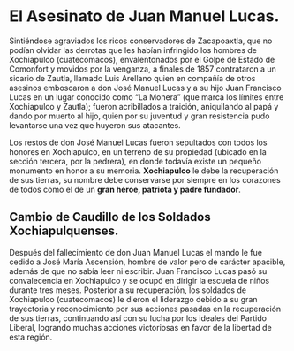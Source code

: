 # El Asesinato de Juan Manuel Lucas.

<Storyteller file="/audio/el-asesinatio-de-jose-manuel-lucas.mp3" />

Sintiéndose agraviados los ricos conservadores de Zacapoaxtla, que no podían olvidar las derrotas que les habían infringido los hombres de Xochiapulco (cuatecomacos), envalentonados por el Golpe de Estado de Comonfort y movidos por la venganza, a finales de 1857 contrataron a un sicario de Zautla, llamado Luis Arellano quien en compañía de otros asesinos emboscaron a don José Manuel Lucas y a su hijo Juan Francisco Lucas en un lugar conocido como “La Monera” (que marca los límites entre Xochiapulco y Zautla); fueron acribillados a traición, aniquilando al papá y dando por muerto al hijo, quien por su juventud y gran resistencia pudo levantarse una vez que huyeron sus atacantes.

<CustomMap
  url="https://www.google.com/maps/embed?pb=!1m14!1m12!1m3!1d8580.094210323461!2d-97.67503568138169!3d19.79499561712571!2m3!1f0!2f0!3f0!3m2!1i1024!2i768!4f13.1!5e1!3m2!1ses!2smx!4v1612118327116!5m2!1ses!2smx"
  w="600"
  h="450"
  label="La Monera es un monolito que indica la división territorial entre Xochiapulco y Zautla." />

Los restos de don José Manuel Lucas fueron sepultados con todos los honores en Xochiapulco, en un terreno de su propiedad (ubicado en la sección tercera, por la pedrera), en donde todavía existe un pequeño monumento en honor a su memoria. **Xochiapulco** le debe la recuperación de sus tierras, su nombre debe conservarse por siempre en los corazones de todos como el de un **gran héroe, patriota y padre fundador**.

<CustomMap
  url="https://www.google.com/maps/embed?pb=!1m14!1m12!1m3!1d899.9824179375681!2d-97.65233403972343!3d19.813433276118054!2m3!1f0!2f0!3f0!3m2!1i1024!2i768!4f13.1!5e1!3m2!1ses!2smx!4v1612118647105!5m2!1ses!2smx"
  w="600"
  h="450"
  label="Lugar donde descansan los restos de José Manuel Lucas." />


## Cambio de Caudillo de los Soldados Xochiapulquenses.

Después del fallecimiento de don Juan Manuel Lucas el mando le fue cedido a José María Ascensión, hombre de valor pero de carácter apacible, además de que no sabía leer ni escribir.
Juan Francisco Lucas pasó su convalecencia en Xochiapulco y se ocupó en dirigir la escuela de niños durante tres meses. Posterior a su recuperación, los soldados de Xochiapulco (cuatecomacos) le dieron el liderazgo debido a su gran trayectoria y reconocimiento por sus acciones pasadas en la recuperación de sus tierras, continuando así con su lucha por los ideales del Partido Liberal, logrando muchas acciones victoriosas en favor de la libertad  de esta región.



<Licence />